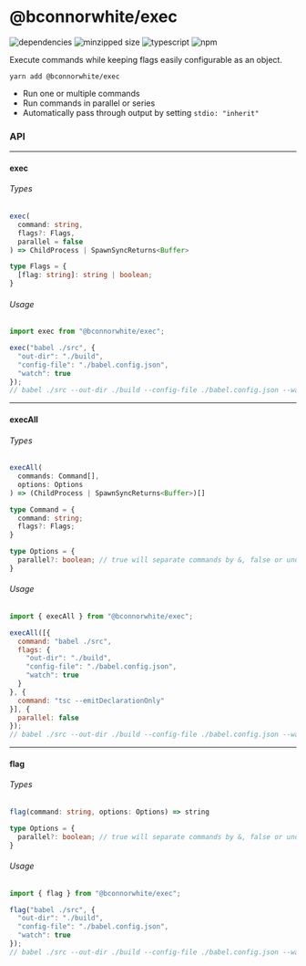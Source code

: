 # @bconnorwhite/exec
![dependencies](https://img.shields.io/david/bconnorwhite/exec)
![minzipped size](https://img.shields.io/bundlephobia/minzip/@bconnorwhite/exec)
![typescript](https://img.shields.io/github/languages/top/bconnorwhite/exec)
![npm](https://img.shields.io/npm/v/@bconnorwhite/exec)

Execute commands while keeping flags easily configurable as an object.

```
yarn add @bconnorwhite/exec
```

- Run one or multiple commands
- Run commands in parallel or series
- Automatically pass through output by setting `stdio: "inherit"`

### API
---
#### exec
###### Types
```ts
exec(
  command: string,
  flags?: Flags,
  parallel = false
) => ChildProcess | SpawnSyncReturns<Buffer>

type Flags = {
  [flag: string]: string | boolean;
}
```
###### Usage
```js
import exec from "@bconnorwhite/exec";

exec("babel ./src", {
  "out-dir": "./build",
  "config-file": "./babel.config.json",
  "watch": true
});
// babel ./src --out-dir ./build --config-file ./babel.config.json --watch
```

---

#### execAll
###### Types
```ts
execAll(
  commands: Command[],
  options: Options
) => (ChildProcess | SpawnSyncReturns<Buffer>)[]

type Command = {
  command: string;
  flags?: Flags;
}

type Options = {
  parallel?: boolean; // true will separate commands by &, false or undefined by &&.
}
```
###### Usage
```js
import { execAll } from "@bconnorwhite/exec";

execAll([{
  command: "babel ./src",
  flags: {
    "out-dir": "./build",
    "config-file": "./babel.config.json",
    "watch": true
  }
}, {
  command: "tsc --emitDeclarationOnly"
}], {
  parallel: false
});
// babel ./src --out-dir ./build --config-file ./babel.config.json --watch && tsc --emitDeclarationOnly
```

---

#### flag
###### Types
```ts
flag(command: string, options: Options) => string

type Options = {
  parallel?: boolean; // true will separate commands by &, false or undefined by &&.
}
```
###### Usage
```js
import { flag } from "@bconnorwhite/exec";

flag("babel ./src", {
  "out-dir": "./build",
  "config-file": "./babel.config.json",
  "watch": true
});
// babel ./src --out-dir ./build --config-file ./babel.config.json --watch
```
